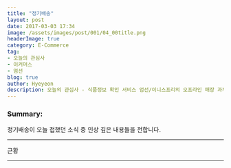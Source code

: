 ```yaml
---
title: "정기배송"
layout: post
date: 2017-03-03 17:34
image: /assets/images/post/001/04_00title.png
headerImage: true
category: E-Commerce
tag:
- 오늘의 관심사
- 이커머스
- 엄선
blog: true
author: Hyeyeon
description: 오늘의 관심사 - 식품정보 확인 서비스 엄선/이니스프리의 오프라인 매장 과부하
---
```


### Summary:

정기배송이 오늘 접했던 소식 중 인상 깊은 내용들을 전합니다.

---

근황

---
